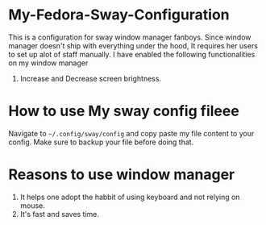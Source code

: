 # My-Fedora-Sway-Configuration

This is a configuration for sway window manager fanboys. Since window manager doesn't ship with everything under the hood, It requires her
users to set up alot of staff manually. I have enabled the following functionalities on my window manager
1. Increase and Decrease screen brightness.

# How to use My sway config fileee
Navigate to `~/.config/sway/config` and copy paste my file content to your config. Make sure to backup your file before doing that.

# Reasons to use window manager
1. It helps one adopt the habbit of using keyboard and not relying on mouse.
2. It's fast and saves time.

